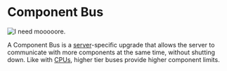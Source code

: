 # Component Bus

![I need mooooore.](oredict:oc:componentBus1)

A Component Bus is a [server](server.md)-specific upgrade that allows the server to communicate with more components at the same time, without shutting down. Like with [CPUs](cpu.md), higher tier buses provide higher component limits.
